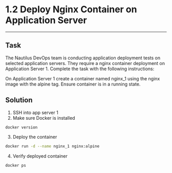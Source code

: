 # 1.2 Deploy Nginx Container on Application Server
---
## Task
The Nautilus DevOps team is conducting application deployment tests on selected application servers. They require a nginx container deployment on Application Server 1. Complete the task with the following instructions:
  
On Application Server 1 create a container named nginx_1 using the nginx image with the alpine tag. Ensure container is in a running state.
## Solution
1. SSH into app server 1
2. Make sure Docker is installed
```bash
docker version
```
3. Deploy the container
```bash
docker run -d --name nginx_1 nginx:alpine
```
4. Verify deployed container
```bash
docker ps
```
